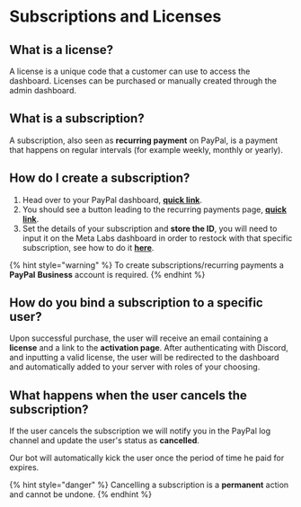 # Subscriptions and Licenses

## What is a license?

A license is a unique code that a customer can use to access the dashboard. Licenses can be purchased or manually created through the admin dashboard.

## What is a subscription?

A subscription, also seen as **recurring payment** on PayPal, is a payment that happens on regular intervals \(for example weekly, monthly or yearly\).

## How do I create a subscription?

1. Head over to your PayPal dashboard, [**quick link**](https://www.paypal.com/mep/dashboard).
2. You should see a button leading to the recurring payments page, [**quick link**](https://www.paypal.com/it/cgi-bin/webscr?cmd=_button-designer&factory_type=subscribe).
3. Set the details of your subscription and **store the ID**, you will need to input it on the Meta Labs dashboard in order to restock with that specific subscription, see how to do it [**here**](https://docs.metalabs.io/paypal-dashboard/coming-soon).

{% hint style="warning" %}
To create subscriptions/recurring payments a **PayPal** **Business** account is required.
{% endhint %}

## How do you bind a subscription to a specific user?

Upon successful purchase, the user will receive an email containing a **license** and a link to the **activation page**. After authenticating with Discord, and inputting a valid license, the user will be redirected to the dashboard and automatically added to your server with roles of your choosing.

## What happens when the user cancels the subscription?

If the user cancels the subscription we will notify you in the PayPal log channel and update the user's status as **cancelled**. 

Our bot will automatically kick the user once the period of time he paid for expires.

{% hint style="danger" %}
Cancelling a subscription is a **permanent** action and cannot be undone.
{% endhint %}

## 

